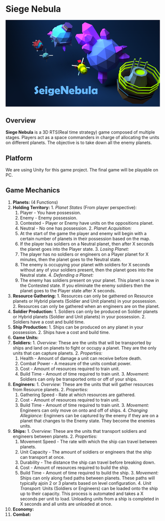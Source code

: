 # Siege Nebula
![splash](https://github.com/yiochen/CSE381/blob/master/Assets/Sprite/splash-ps.png?raw=true)
## Overview  
**Siege Nebula** is a 3D RTS(Real time strategy) game composed of multiple stages. Players act as a space commanders in charge of allocating the units on different planets. The objective is to take down all the enemy planets.
## Platform  
We are using Unity for this game project. The final game will be playable on PC.  
## Game Mechanics
1. **Planets:** (4 Functions)
  1. **Holding Territory:**
    1. *Planet States* (From player perspective):
      1. Player - You have possession.
      2. Enemy - Enemy possession.
      3. Contested - Player or Enemy have units on the oppositions planet.
      4. Neutral - No one has possession.
    2. *Planet Acquisition:*
      1. At the start of the game the player and enemy will begin with a certain number of planets
      in their possession based on the map.
      2. If the player has soldiers on a Neutral planet, then after X seconds the planet goes into the Player state.
    3. *Losing Planet:*
      1. The player has no soldiers or engineers on a Player planet for X minutes, then the planet goes to the Neutral state.
      2. The enemy is occupying your planet with soldiers for X seconds without any of your soldiers present, then the planet goes into
       the Neutral state.
    4. *Defending a Planet:*
      1. The enemy has soldiers present on your planet. This planet is now in the Contested state. If you eliminate the enemy soldiers then the planet goes to the Player state after X seconds.
  2. **Resource Gathering:**
    1. Resources can only be gathered on Resource planets or Hybrid planets (Soldier and Unit planets) in your possession.
    2. Resources can only be gathered when an engineers are on the planet.
  3. **Soldier Production:**
    1. Soldiers can only be produced on Soldier planets or Hybrid planets (Soldier and Unit planets) in your possession.
    2. Soldiers have a cost and build time.
  4. **Ship Production:**
    1. Ships can be produced on any planet in your possession.
    2. Ships have a cost and build time.
2. **Game Units:**
  1. **Soldiers:**
    1. *Overview:* These are the units that will be transported by ships and land on planets to fight or occupy a planet. They are the only units that can capture planets. 
    2. *Properties:*
      1. Health - Amount of damage a unit can receive before death.
      2. Combat Power - A measure of the units combat power.
      3. Cost - Amount of resources required to train unit.
      4. Build Time - Amount of time required to train unit.
    3. *Movement:* Soldiers can only be transported onto or off of your ships.
  2. **Engineers:**
    1. *Overview:* These are the units that will gather resources from Resource planets.
    2. *Properties:*
      1. Gathering Speed - Rate at which resources are gathered.
      2. Cost - Amount of resources required to train unit.
      3. Build Time - Amount of time required to train unit.
    3. *Movement:* Engineers can only move on onto and off of ships.
    4. *Changing Allegiance:* Enginners can be captured by the enemy if they are on a planet that changes to the Enemy state. They become the enemies units.
  3. **Ships:**
    1. *Overview:* These are the units that transport soldiers and engineers between planets.
    2. *Properties:*
      1. Movement Speed - The rate with which the ship can travel between planets.
      2. Unit Capacity - The amount of soldiers or engineers that the ship can transport at once.
      3. Durability - The distance the ship can travel before breaking down.
      4. Cost - Amount of resources required to build the ship.
      5. Build Time - Amount of time required to build the ship.
    3. *Movement:* Ships can only along fxed paths between planets. These paths will typically ajoin 2 or 3 planets based on level configuration. 
    4. *Unit Transport:* Units (Soldiers or Engineers) can be loaded onto the ship up to their capacity. This process is automated and takes a X seconds per unit to load. Unloading units from a ship is completed in X seconds and all units are unloaded at once.
3. **Economy:**
4. **Combat:**
